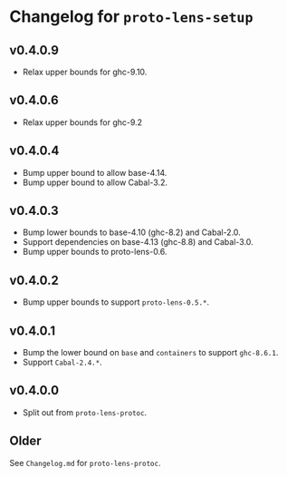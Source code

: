 # Changelog for `proto-lens-setup`

## v0.4.0.9
- Relax upper bounds for ghc-9.10.

## v0.4.0.6
- Relax upper bounds for ghc-9.2

## v0.4.0.4
- Bump upper bound to allow base-4.14.
- Bump upper bound to allow Cabal-3.2.

## v0.4.0.3
- Bump lower bounds to base-4.10 (ghc-8.2) and Cabal-2.0.
- Support dependencies on base-4.13 (ghc-8.8) and Cabal-3.0.
- Bump upper bounds to proto-lens-0.6.

## v0.4.0.2
- Bump upper bounds to support `proto-lens-0.5.*`.

## v0.4.0.1
- Bump the lower bound on `base` and `containers` to support `ghc-8.6.1`.
- Support `Cabal-2.4.*`.


## v0.4.0.0
- Split out from `proto-lens-protoc`.

## Older
See `Changelog.md` for `proto-lens-protoc`.

